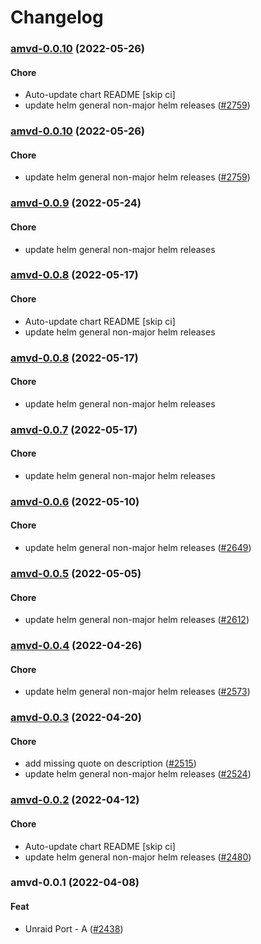 # Changelog<br>


<a name="amvd-0.0.10"></a>
### [amvd-0.0.10](https://github.com/truecharts/apps/compare/amvd-0.0.9...amvd-0.0.10) (2022-05-26)

#### Chore

* Auto-update chart README [skip ci]
* update helm general non-major helm releases ([#2759](https://github.com/truecharts/apps/issues/2759))



<a name="amvd-0.0.10"></a>
### [amvd-0.0.10](https://github.com/truecharts/apps/compare/amvd-0.0.9...amvd-0.0.10) (2022-05-26)

#### Chore

* update helm general non-major helm releases ([#2759](https://github.com/truecharts/apps/issues/2759))



<a name="amvd-0.0.9"></a>
### [amvd-0.0.9](https://github.com/truecharts/apps/compare/amvd-0.0.8...amvd-0.0.9) (2022-05-24)

#### Chore

* update helm general non-major helm releases



<a name="amvd-0.0.8"></a>
### [amvd-0.0.8](https://github.com/truecharts/apps/compare/amvd-0.0.7...amvd-0.0.8) (2022-05-17)

#### Chore

* Auto-update chart README [skip ci]
* update helm general non-major helm releases



<a name="amvd-0.0.8"></a>
### [amvd-0.0.8](https://github.com/truecharts/apps/compare/amvd-0.0.7...amvd-0.0.8) (2022-05-17)

#### Chore

* update helm general non-major helm releases



<a name="amvd-0.0.7"></a>
### [amvd-0.0.7](https://github.com/truecharts/apps/compare/amvd-0.0.6...amvd-0.0.7) (2022-05-17)

#### Chore

* update helm general non-major helm releases



<a name="amvd-0.0.6"></a>
### [amvd-0.0.6](https://github.com/truecharts/apps/compare/amvd-0.0.5...amvd-0.0.6) (2022-05-10)

#### Chore

* update helm general non-major helm releases ([#2649](https://github.com/truecharts/apps/issues/2649))



<a name="amvd-0.0.5"></a>
### [amvd-0.0.5](https://github.com/truecharts/apps/compare/amvd-0.0.4...amvd-0.0.5) (2022-05-05)

#### Chore

* update helm general non-major helm releases ([#2612](https://github.com/truecharts/apps/issues/2612))



<a name="amvd-0.0.4"></a>
### [amvd-0.0.4](https://github.com/truecharts/apps/compare/amvd-0.0.3...amvd-0.0.4) (2022-04-26)

#### Chore

* update helm general non-major helm releases ([#2573](https://github.com/truecharts/apps/issues/2573))



<a name="amvd-0.0.3"></a>
### [amvd-0.0.3](https://github.com/truecharts/apps/compare/amvd-0.0.2...amvd-0.0.3) (2022-04-20)

#### Chore

* add missing quote on description ([#2515](https://github.com/truecharts/apps/issues/2515))
* update helm general non-major helm releases ([#2524](https://github.com/truecharts/apps/issues/2524))



<a name="amvd-0.0.2"></a>
### [amvd-0.0.2](https://github.com/truecharts/apps/compare/amvd-0.0.1...amvd-0.0.2) (2022-04-12)

#### Chore

* Auto-update chart README [skip ci]
* update helm general non-major helm releases ([#2480](https://github.com/truecharts/apps/issues/2480))



<a name="amvd-0.0.1"></a>
### amvd-0.0.1 (2022-04-08)

#### Feat

* Unraid Port - A ([#2438](https://github.com/truecharts/apps/issues/2438))
